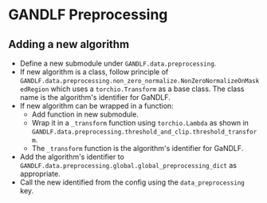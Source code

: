 # GANDLF Preprocessing

## Adding a new algorithm

- Define a new submodule under `GANDLF.data.preprocessing`.
- If new algorithm is a class, follow principle of `GANDLF.data.preprocessing.non_zero_normalize.NonZeroNormalizeOnMaskedRegion` which uses a `torchio.Transform` as a base class. The class name is the algorithm's identifier for GaNDLF.
- If new algorithm can be wrapped in a function:
    - Add function in new submodule.
    - Wrap it in a `_transform` function using `torchio.Lambda` as shown in `GANDLF.data.preprocessing.threshold_and_clip.threshold_transform`.
    - The `_transform` function is the algorithm's identifier for GaNDLF.
- Add the algorithm's identifier to `GANDLF.data.preprocessing.global.global_preprocessing_dict` as appropriate.
- Call the new identified from the config using the `data_preprocessing` key.